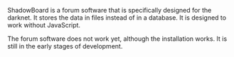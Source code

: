 ShadowBoard is a forum software that is specifically designed for the darknet. It stores the data in files instead of in a database. It is designed to work without JavaScript.

The forum software does not work yet, although the installation works. It is still in the early stages of development.
